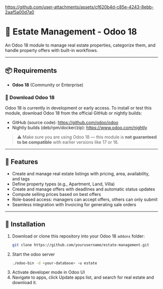 


https://github.com/user-attachments/assets/cf620b4d-c85e-4243-8ebb-2aaf5a00d7a0

# 🏡 Estate Management - Odoo 18

An Odoo 18 module to manage real estate properties, categorize them, and handle property offers with built-in workflows.

---

## 📦 Requirements

- **Odoo 18** (Community or Enterprise)

### 🔽 Download Odoo 18

Odoo 18 is currently in development or early access. To install or test this module, download Odoo 18 from the official GitHub or nightly builds:

- GitHub (source code): https://github.com/odoo/odoo
- Nightly builds (deb/rpm/docker/zip): https://www.odoo.com/nightly

> ⚠️ Make sure you are using Odoo 18 — this module is **not guaranteed to be compatible** with earlier versions like 17 or 16.

---

## 🔧 Features

- Create and manage real estate listings with pricing, area, availability, and tags
- Define property types (e.g., Apartment, Land, Villa)
- Create and manage offers with deadlines and automatic status updates
- Compute selling prices based on best offers
- Role-based access: managers can accept offers, others can only submit
- Seamless integration with Invoicing for generating sale orders

---

## 🚀 Installation

1. Download or clone this repository into your Odoo 18 `addons` folder:
   ```bash
   git clone https://github.com/yourusername/estate-management.git

2. Start the odoo server
   ```bash
   ./odoo-bin -d <your-database> -u estate
3. Activate developer mode in Odoo UI
4. Navigate to apps, click Update apps list, and search for real estate and download it.

